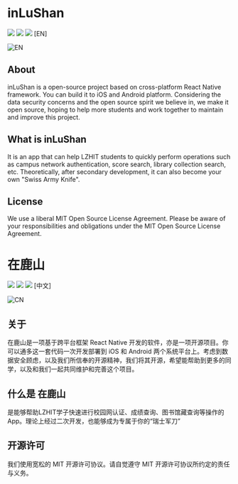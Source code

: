 # inLuShan
![](https://img.shields.io/badge/license-MIT-green?style=flat-square) ![](https://img.shields.io/badge/Platform-React%20Native-blue?style=flat-square&logo=react) ![](https://img.shields.io/twitter/follow/Ive422?logo=twitter&style=flat-square)
[EN]

![EN](https://api-serv.tzih.top/blog_res/202112182239133.png)

## About

inLuShan is a open-source project based on cross-platform React Native framework. You can build it to iOS and Android platform.  Considering the data security concerns and the open source spirit we believe in, we make it open source, hoping to help more students and work together to maintain and improve this project.

## What is inLuShan

It is an app that can help LZHIT students to quickly perform operations such as campus network authentication, score search, library collection search, etc. Theoretically, after secondary development, it can also become your own "Swiss Army Knife".

## License

We use a liberal MIT Open Source License Agreement. Please be aware of your responsibilities and obligations under the MIT Open Source License Agreement.


# 在鹿山
![](https://img.shields.io/badge/开源协议-MIT-green?style=flat-square) ![](https://img.shields.io/badge/框架-React%20Native-blue?style=flat-square&logo=react) ![](https://img.shields.io/twitter/follow/Ive422?logo=twitter&style=flat-square)
[中文]

![CN](https://api-serv.tzih.top/blog_res/202112182239971.png)

## 关于

在鹿山是一项基于跨平台框架 React Native 开发的软件，亦是一项开源项目。你可以通多这一套代码一次开发部署到 iOS 和 Android 两个系统平台上。考虑到数据安全顾虑，以及我们所信奉的开源精神，我们将其开源，希望能帮助到更多的同学，以及和我们一起共同维护和完善这个项目。

## 什么是 在鹿山

是能够帮助LZHIT学子快速进行校园网认证、成绩查询、图书馆藏查询等操作的App。理论上经过二次开发，也能够成为专属于你的“瑞士军刀”

## 开源许可

我们使用宽松的 MIT 开源许可协议。请自觉遵守 MIT 开源许可协议所约定的责任与义务。
